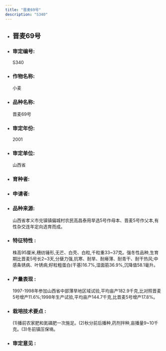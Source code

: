 ```yaml
---
title: "晋麦69号"
description: "S340"
---
```

* ## 晋麦69号
* ###  审定编号:  
   S340

*  ### 作物名称:  
   小麦

*   ###  品种名称: 
    晋麦69号

*   ### 审定年份: 
    2001

*   ### 审定单位:  
    山西省

*   ### 育种者:  
    

*   ### 申请者:  
    

*   ### 品种来源:  
    山西省孝义市兑镇镇偏城村农民高昌泰用旱选5号作母本、晋麦5号作父本,有性杂交连年定向选育而成。

*   ### 特征特性 : 
    株高95厘米,穗纺锤形,无芒、白壳、白粒,千粒重33~37克。强冬性品种,生育期比晋麦5号长2~3天,分蘖力强,抗寒、耐旱、耐瘠薄、耐青干、耐干热风;中感条锈病、叶锈病;籽粒粗蛋白(干基)16.7%,湿面筋36.9%,沉降值58.1毫升。

*   ### 产量表现 : 
    1997-1998年参加山西省中部薄旱地区域试验,平均亩产182.9千克,比对照晋麦5号增产11.6%;1998年生产试验,平均亩产144.7千克,比晋麦5号增产17.8%。

*   ### 栽培技术要点 : 
    (1)播前农家肥和氮磷肥一次施足。(2)秋分前后播种,药剂拌种,亩播量9~10千克。(3)冬前镇压保墒。

*   ### 审定意见 : 
    
